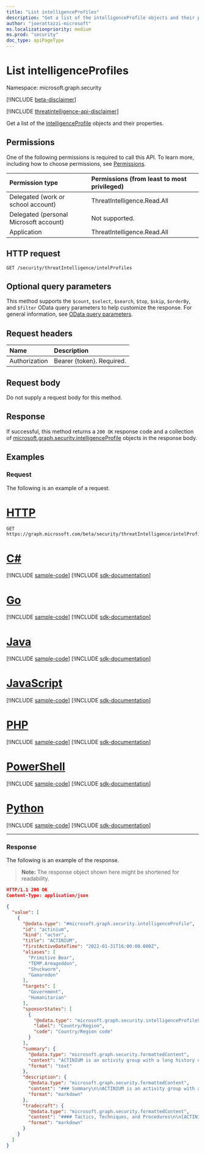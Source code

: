```yaml
---
title: "List intelligenceProfiles"
description: "Get a list of the intelligenceProfile objects and their properties."
author: "joerattazzi-microsoft"
ms.localizationpriority: medium
ms.prod: "security"
doc_type: apiPageType
---
```


# List intelligenceProfiles

Namespace: microsoft.graph.security

[!INCLUDE [beta-disclaimer](../../includes/beta-disclaimer.md)]

[!INCLUDE [threatintelligence-api-disclaimer](../../includes/threatintelligence-api-disclaimer.md)]

Get a list of the [intelligenceProfile](../resources/security-intelligenceprofile.md) objects and their properties.

## Permissions

One of the following permissions is required to call this API. To learn more, including how to choose permissions, see [Permissions](/graph/permissions-reference).

|Permission type|Permissions (from least to most privileged)|
|:---|:---|
|Delegated (work or school account)|ThreatIntelligence.Read.All|
|Delegated (personal Microsoft account)|Not supported.|
|Application|ThreatIntelligence.Read.All|

## HTTP request

<!-- {
  "blockType": "ignored"
}
-->
``` http
GET /security/threatIntelligence/intelProfiles
```

## Optional query parameters

This method supports the `$count`, `$select`, `$search`, `$top`, `$skip`, `$orderBy`, and `$filter` OData query parameters to help customize the response. For general information, see [OData query parameters](/graph/query-parameters).

## Request headers

|Name|Description|
|:---|:---|
|Authorization|Bearer {token}. Required.|

## Request body

Do not supply a request body for this method.

## Response

If successful, this method returns a `200 OK` response code and a collection of [microsoft.graph.security.intelligenceProfile](../resources/security-intelligenceprofile.md) objects in the response body.

## Examples

### Request

The following is an example of a request.
# [HTTP](#tab/http)
<!-- {
  "blockType": "request",
  "name": "list_intelligenceprofile"
}
-->
``` http
GET https://graph.microsoft.com/beta/security/threatIntelligence/intelProfiles
```

# [C#](#tab/csharp)
[!INCLUDE [sample-code](../includes/snippets/csharp/list-intelligenceprofile-csharp-snippets.md)]
[!INCLUDE [sdk-documentation](../includes/snippets/snippets-sdk-documentation-link.md)]

# [Go](#tab/go)
[!INCLUDE [sample-code](../includes/snippets/go/list-intelligenceprofile-go-snippets.md)]
[!INCLUDE [sdk-documentation](../includes/snippets/snippets-sdk-documentation-link.md)]

# [Java](#tab/java)
[!INCLUDE [sample-code](../includes/snippets/java/list-intelligenceprofile-java-snippets.md)]
[!INCLUDE [sdk-documentation](../includes/snippets/snippets-sdk-documentation-link.md)]

# [JavaScript](#tab/javascript)
[!INCLUDE [sample-code](../includes/snippets/javascript/list-intelligenceprofile-javascript-snippets.md)]
[!INCLUDE [sdk-documentation](../includes/snippets/snippets-sdk-documentation-link.md)]

# [PHP](#tab/php)
[!INCLUDE [sample-code](../includes/snippets/php/list-intelligenceprofile-php-snippets.md)]
[!INCLUDE [sdk-documentation](../includes/snippets/snippets-sdk-documentation-link.md)]

# [PowerShell](#tab/powershell)
[!INCLUDE [sample-code](../includes/snippets/powershell/list-intelligenceprofile-powershell-snippets.md)]
[!INCLUDE [sdk-documentation](../includes/snippets/snippets-sdk-documentation-link.md)]

# [Python](#tab/python)
[!INCLUDE [sample-code](../includes/snippets/python/list-intelligenceprofile-python-snippets.md)]
[!INCLUDE [sdk-documentation](../includes/snippets/snippets-sdk-documentation-link.md)]

---

### Response

The following is an example of the response.
>**Note:** The response object shown here might be shortened for readability.
<!-- {
  "blockType": "response",
  "truncated": true,
  "@odata.type": "Collection(microsoft.graph.security.intelligenceProfile)"
}
-->
``` json
HTTP/1.1 200 OK
Content-Type: application/json

{
  "value": [
    {
      "@odata.type": "#microsoft.graph.security.intelligenceProfile",
      "id": "actinium",
      "kind": "actor",
      "title": "ACTINIUM",
      "firstActiveDateTime": "2022-01-31T16:00:00.000Z",
      "aliases": [
        "Primitive Bear",
        "TEMP.Armageddon",
        "Shuckworm",
        "Gamaredon"
      ],
      "targets": [
        "Government",
        "Humanitarian"
      ],
      "sponsorStates": [
        {
          "@odata.type": "microsoft.graph.security.intelligenceProfileSponsorState",
          "label": "Country/Region",
          "code": "Country/Region code"
        }
      ],
      "summary": {
        "@odata.type": "microsoft.graph.security.formattedContent",
        "content": "ACTINIUM is an activity group with a long history of targeting government and private sector organizations that have a presence in or an association with Ukraine",
        "format": "text"
      },
      "description": {
        "@odata.type": "microsoft.graph.security.formattedContent",
        "content": "### Summary\n\nACTINIUM is an activity group with a long history of targeting government and private sector organizations that have a presence in or an association with Ukraine. On February 4, 2022, Microsoft released a [blog]...",
        "format": "markdown"
      },
      "tradecraft": {
        "@odata.type": "microsoft.graph.security.formattedContent",
        "content": "#### Tactics, Techniques, and Procedures\n\n[ACTINIUM](https://attack.mitre.org/groups/G0047/) has exhibited use of the following attack techniques...",
        "format": "markdown"
      }
    }
  ]
}
```
